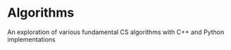 # Algorithms
An exploration of various fundamental CS algorithms with C++ and Python implementations
